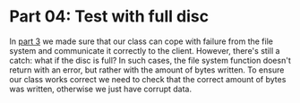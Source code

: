 Part 04: Test with full disc
============================

In [part 3](https://github.com/mikey179/vfsStream-examples/tree/master/src/part03) we made sure that our class can cope with failure from the file system
and communicate it correctly to the client. However, there's still a catch: what
if the disc is full? In such cases, the file system function doesn't return with
an error, but rather with the amount of bytes written. To ensure our class works
correct we need to check that the correct amount of bytes was written, otherwise
we just have corrupt data.


